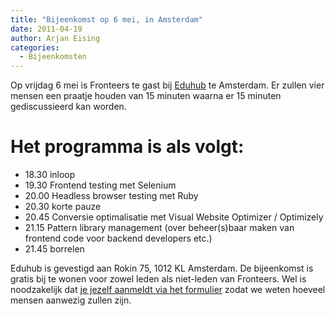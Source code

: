 ```yaml
---
title: "Bijeenkomst op 6 mei, in Amsterdam"
date: 2011-04-19
author: Arjan Eising
categories: 
  - Bijeenkomsten
---
```

Op vrijdag 6 mei is Fronteers te gast bij [Eduhub](http://eduhub.nl) te Amsterdam. Er zullen vier mensen een praatje houden van 15 minuten waarna er 15 minuten gediscussieerd kan worden.

# Het programma is als volgt:

* 18.30 inloop
* 19.30 Frontend testing met Selenium
* 20.00 Headless browser testing met Ruby
* 20.30 korte pauze
* 20.45 Conversie optimalisatie met Visual Website Optimizer / Optimizely
* 21.15 Pattern library management (over beheer(s)baar maken van frontend code voor backend developers etc.)
* 21.45 borrelen

Eduhub is gevestigd aan Rokin 75, 1012 KL Amsterdam. De bijeenkomst is gratis bij te wonen voor zowel leden als niet-leden van Fronteers. Wel is noodzakelijk dat [je jezelf aanmeldt via het formulier](/bijeenkomsten/2011/eduhub#formulier-1) zodat we weten hoeveel mensen aanwezig zullen zijn.
